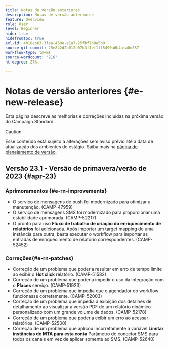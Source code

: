 ```yaml
---
title: Notas de versão anteriores
description: Notas de versão anteriores
feature: Overview
role: User
level: Beginner
hide: true
hidefromtoc: true
exl-id: 4b10eb63-3fea-438e-a1a7-25fbf7b0e5b0
source-git-commit: 25e842d2b012a07b3f1ef1ff5490a6b4afa0e887
workflow-type: tm+mt
source-wordcount: '216'
ht-degree: 27%

---
```



# Notas de versão anteriores {#e-new-release}

Esta página descreve as melhorias e correções incluídas na próxima versão do Campaign Standard.
>[!CAUTION]
>
> Esse conteúdo está sujeito a alterações sem aviso prévio até a data de atualização dos ambientes de estágio. Saiba mais na [página de planejamento de versão](../../rn/using/release-planning.md).

## Versão 23.1 - Versão de primavera/verão de 2023 {#apr-23}

### Aprimoramentos {#e-rn-improvements}

* O serviço de mensagens de push foi modernizado para otimizar a manutenção. (CAMP-47959)
* O serviço de mensagens SMS foi modernizado para proporcionar uma estabilidade aprimorada. (CAMP-52217)
* O pronto para uso **Fluxo de trabalho de criação do enriquecimento de relatórios** foi adicionada. Após importar um target mapping de uma instância para outra, basta executar o workflow para importar as entradas de enriquecimento de relatório correspondentes. (CAMP-52452)

### Correções{#e-rn-patches}

* Correção de um problema que poderia resultar em erro de tempo limite ao exibir o **Hot click** relatório. (CAMP-51582)
* Correção de um problema que poderia impedir o uso da integração com o **Places** serviço. (CAMP-51923)
* Correção de um problema que impedia que o agendador do workflow funcionasse corretamente. (CAMP-52003)
* Correção de um problema que impedia a exibição dos detalhes de detalhamento ao visualizar a versão PDF de um relatório dinâmico personalizado com um grande volume de dados. (CAMP-52178)
* Correção de um problema que poderia exibir um erro ao acessar relatórios. (CAMP-52500)
* Correção de um problema que aplicou incorretamente a variável **Limitar instâncias de MTA para esta conta** Parâmetro do conector SMS para todos os canais em vez de aplicar somente ao SMS. (CAMP-52640)
